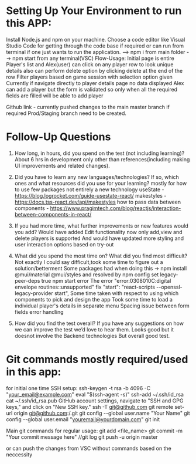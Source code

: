 # Setting Up Your Environment to run this APP:

Install Node.js and npm on your machine.
Choose a code editor like Visual Studio Code for getting through the code base if required or can
run from terminal if one just wants to run the application.
--> npm i from main folder
--> npm start from any terminal(VSC)
Flow-Usage:
Initial page is entire Player's list and 
Alex(user) can click on any player row to look unique details
also can perform delete option by clicking delete at the end of the row
Filter players based on game session with selection option given
Currently if navigate directly to player details page no data displayed
Alex can add a player but the form is validated so only when all the required
fields are filled will be able to add player

Github link - currently pushed changes to the main master branch if required Prod/Staging branch need
to be created.

# Follow-Up Questions

1) How long, in hours, did you spend on the test (not including learning)?
About 6 hrs in development only other than references(including making UI improvements and 
related changes).

2) Did you have to learn any new languages/technologies? If so, which ones and what
resources did you use for your learning?
mostly for how to use few packages not entirely a new technology
useState - https://blog.logrocket.com/guide-usestate-react/
makestyles - https://docs.tss-react.dev/api/makestyles
how to pass data between components - https://www.pragimtech.com/blog/reactjs/interaction-between-components-in-react/

3) If you had more time, what further improvements or new features would you add?
Would have added Edit functionality now only add,view and delete players is supported
And would have updated more styling and user interaction options based on try-out

4) What did you spend the most time on? What did you find most difficult?
Not exactly I could say difficult,took some time to figure out a solution/betterment
Some packages had when doing this -> npm install @mui/material @mui/styles
and resolved by npm config set legacy-peer-deps true
npm start error 
The error "error:0308010C:digital envelope routines::unsupported"
fix  "start": "react-scripts --openssl-legacy-provider start",
Some time taken with respect to using which components to pick and design the app
Took some time to load a individual player's details in separate menu
Spacing issue between form fields
error handling

5) How did you find the test overall? If you have any suggestions on how we can improve the
test we’d love to hear them.
Looks good but it doesnot involve the Backend technologies
But overall good test.

# Git commands mostly required/used in this app:
for initial one time SSH setup:
ssh-keygen -t rsa -b 4096 -C "your_email@example.com"
eval "$(ssh-agent -s)"
ssh-add ~/.ssh/id_rsa
cat ~/.ssh/id_rsa.pub
GitHub account settings, navigate to "SSH and GPG keys," and click on "New SSH key."
ssh -T git@github.com
git remote set-url origin git@github.com:<username>/<repository>.git
git config --global user.name "Your Name"
git config --global user.email "youremail@yourdomain.com"
git init

Main git commands for regular usage:
git add <file_name>
git commit -m "Your commit message here"
//git log
git push -u origin master

or can push the changes from VSC without commands based on the neccessity